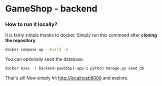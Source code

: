 # GameShop - backend

### How to run it locally?

It is fairly simple thanks to docker. Simply run this command after **cloning the repository**.

```bash
docker compose up --build -d
```

You can optionally seed the database.

```bash
docker exec -t backend-paw565pl-app-1 python manage.py seed_db
```

That's all! Now simply hit [http://localhost:8000](http://localhost:8000) and explore.
